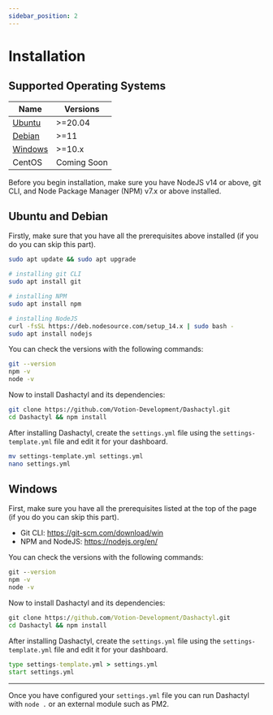 ```yaml
---
sidebar_position: 2
---
```


# Installation

## Supported Operating Systems
|    Name     |   Versions    |
|-------------|---------------|
|   [Ubuntu](#ubuntu-and-debian)    |    >=20.04    |
|   [Debian](#ubuntu-and-debian)    |    >=11       |
|   [Windows](##windows)   |    >=10.x     |
|   CentOS    |  Coming Soon  |

Before you begin installation, make sure you have NodeJS v14 or above, git CLI, and Node Package Manager (NPM) v7.x or above installed.

## Ubuntu and Debian
Firstly, make sure that you have all the prerequisites above installed (if you do you can skip this part).

```bash
sudo apt update && sudo apt upgrade

# installing git CLI
sudo apt install git

# installing NPM
sudo apt install npm

# installing NodeJS
curl -fsSL https://deb.nodesource.com/setup_14.x | sudo bash -
sudo apt install nodejs
```

You can check the versions with the following commands:
```bash
git --version
npm -v
node -v
```

Now to install Dashactyl and its dependencies:
```bash
git clone https://github.com/Votion-Development/Dashactyl.git
cd Dashactyl && npm install
```

After installing Dashactyl, create the `settings.yml` file using the `settings-template.yml` file and edit it for your dashboard.
```bash
mv settings-template.yml settings.yml
nano settings.yml
```

## Windows
First, make sure you have all the prerequisites listed at the top of the page (if you do you can skip this part).

- Git CLI: https://git-scm.com/download/win
- NPM and NodeJS: https://nodejs.org/en/

You can check the versions with the following commands:
```bat
git --version
npm -v
node -v
```

Now to install Dashactyl and its dependencies:
```bat
git clone https://github.com/Votion-Development/Dashactyl.git
cd Dashactyl && npm install
```

After installing Dashactyl, create the `settings.yml` file using the `settings-template.yml` file and edit it for your dashboard.
```bat
type settings-template.yml > settings.yml
start settings.yml
```

---

Once you have configured your `settings.yml` file you can run Dashactyl with `node .` or an external module such as PM2.
